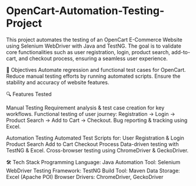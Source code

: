 # OpenCart-Automation-Testing-Project

This project automates the testing of an OpenCart E-Commerce Website using Selenium WebDriver with Java and TestNG.
The goal is to validate core functionalities such as user registration, login, product search, add-to-cart, and checkout process, ensuring a seamless user experience.

🎯 Objectives
Automate regression and functional test cases for OpenCart.
Reduce manual testing efforts by running automated scripts.
Ensure the stability and accuracy of website features.

🔍 Features Tested

Manual Testing
Requirement analysis & test case creation for key workflows.
Functional testing of user journey: Registration → Login → Product Search → Add to Cart → Checkout.
Bug reporting & tracking using Excel.

Automation Testing
Automated Test Scripts for:
User Registration & Login
Product Search
Add to Cart
Checkout Process
Data-driven testing with TestNG & Excel.
Cross-browser testing using ChromeDriver & GeckoDriver.

🛠 Tech Stack
Programming Language: Java
Automation Tool: Selenium WebDriver
Testing Framework: TestNG
Build Tool: Maven
Data Storage: Excel (Apache POI)
Browser Drivers: ChromeDriver, GeckoDriver
